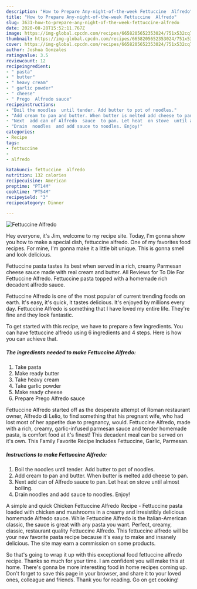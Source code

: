 ```yaml
---
description: "How to Prepare Any-night-of-the-week Fettuccine  Alfredo"
title: "How to Prepare Any-night-of-the-week Fettuccine  Alfredo"
slug: 3631-how-to-prepare-any-night-of-the-week-fettuccine-alfredo
date: 2020-08-28T15:52:11.767Z
image: https://img-global.cpcdn.com/recipes/6658205652353024/751x532cq70/fettuccine-alfredo-recipe-main-photo.jpg
thumbnail: https://img-global.cpcdn.com/recipes/6658205652353024/751x532cq70/fettuccine-alfredo-recipe-main-photo.jpg
cover: https://img-global.cpcdn.com/recipes/6658205652353024/751x532cq70/fettuccine-alfredo-recipe-main-photo.jpg
author: Joshua Gonzales
ratingvalue: 3.5
reviewcount: 12
recipeingredient:
- " pasta"
- " butter"
- " heavy cream"
- " garlic powder"
- " cheese"
- " Prego  Alfredo sauce"
recipeinstructions:
- "Boil the noodles  until tender. Add butter to pot of noodles."
- "Add cream to pan and butter. When butter is melted add cheese to pan."
- "Next  add can of Alfredo  sauce  to pan. Let heat  on stove  until almost  boiling."
- "Drain  noodles  and add sauce to noodles. Enjoy!"
categories:
- Recipe
tags:
- fettuccine
- 
- alfredo

katakunci: fettuccine  alfredo 
nutrition: 132 calories
recipecuisine: American
preptime: "PT14M"
cooktime: "PT54M"
recipeyield: "3"
recipecategory: Dinner

---
```



![Fettuccine  Alfredo](https://img-global.cpcdn.com/recipes/6658205652353024/751x532cq70/fettuccine-alfredo-recipe-main-photo.jpg)

Hey everyone, it's Jim, welcome to my recipe site. Today, I'm gonna show you how to make a special dish, fettuccine  alfredo. One of my favorites food recipes. For mine, I'm gonna make it a little bit unique. This is gonna smell and look delicious.

Fettuccine pasta tastes its best when served in a rich, creamy Parmesan cheese sauce made with real cream and butter. All Reviews for To Die For Fettuccine Alfredo. Fettuccine pasta topped with a homemade rich decadent alfredo sauce.

Fettuccine  Alfredo is one of the most popular of current trending foods on earth. It's easy, it's quick, it tastes delicious. It's enjoyed by millions every day. Fettuccine  Alfredo is something that I have loved my entire life. They're fine and they look fantastic.


To get started with this recipe, we have to prepare a few ingredients. You can have fettuccine  alfredo using 6 ingredients and 4 steps. Here is how you can achieve that.

<!--inarticleads1-->

##### The ingredients needed to make Fettuccine  Alfredo:

1. Take  pasta
1. Make ready  butter
1. Take  heavy cream
1. Take  garlic powder
1. Make ready  cheese
1. Prepare  Prego  Alfredo sauce


Fettuccine Alfredo started off as the desperate attempt of Roman restaurant owner, Alfredo di Lelio, to find something that his pregnant wife, who had lost most of her appetite due to pregnancy, would. Fettuccine Alfredo, made with a rich, creamy, garlic-infused parmesan sauce and tender homemade pasta, is comfort food at it&#39;s finest! This decadent meal can be served on it&#39;s own. This Family Favorite Recipe Includes Fettuccine, Garlic, Parmesan. 

<!--inarticleads2-->

##### Instructions to make Fettuccine  Alfredo:

1. Boil the noodles  until tender. Add butter to pot of noodles.
1. Add cream to pan and butter. When butter is melted add cheese to pan.
1. Next  add can of Alfredo  sauce  to pan. Let heat  on stove  until almost  boiling.
1. Drain  noodles  and add sauce to noodles. Enjoy!


A simple and quick Chicken Fettuccine Alfredo Recipe - Fettuccine pasta loaded with chicken and mushrooms in a creamy and irresistibly delicious homemade Alfredo sauce. While Fettuccine Alfredo is the Italian-American classic, the sauce is great with any pasta you want. Perfect, creamy, classic, restaurant quality Fettuccine Alfredo. This fettuccine alfredo will be your new favorite pasta recipe because it&#39;s easy to make and insanely delicious. The site may earn a commission on some products. 

So that's going to wrap it up with this exceptional food fettuccine  alfredo recipe. Thanks so much for your time. I am confident you will make this at home. There's gonna be more interesting food in home recipes coming up. Don't forget to save this page in your browser, and share it to your loved ones, colleague and friends. Thank you for reading. Go on get cooking!
